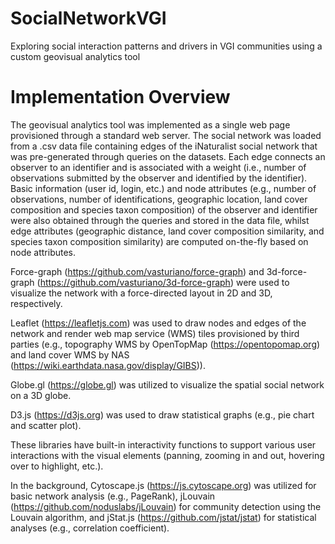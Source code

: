 # SocialNetworkVGI
Exploring social interaction patterns and drivers in VGI communities using a custom geovisual analytics tool

# Implementation Overview
The geovisual analytics tool was implemented as a single web page provisioned through a standard web server. The social network was loaded from a .csv data file containing edges of the iNaturalist social network that was pre-generated through queries on the datasets. Each edge connects an observer to an identifier and is associated with a weight (i.e., number of observations submitted by the observer and identified by the identifier). Basic information (user id, login, etc.) and node attributes (e.g., number of observations, number of identifications, geographic location, land cover composition and species taxon composition) of the observer and identifier were also obtained through the queries and stored in the data file, whilst edge attributes (geographic distance, land cover composition similarity, and species taxon composition similarity) are computed on-the-fly based on node attributes.

Force-graph (https://github.com/vasturiano/force-graph) and 3d-force-graph (https://github.com/vasturiano/3d-force-graph) were used to visualize the network with a force-directed layout in 2D and 3D, respectively. 

Leaflet (https://leafletjs.com) was used to draw nodes and edges of the network and render web map service (WMS) tiles provisioned by third parties (e.g., topography WMS by OpenTopMap (https://opentopomap.org) and land cover WMS by NAS (https://wiki.earthdata.nasa.gov/display/GIBS)). 

Globe.gl (https://globe.gl) was utilized to visualize the spatial social network on a 3D globe. 

D3.js (https://d3js.org) was used to draw statistical graphs (e.g., pie chart and scatter plot). 

These libraries have built-in interactivity functions to support various user interactions with the visual elements (panning, zooming in and out, hovering over to highlight, etc.). 

In the background, Cytoscape.js (https://js.cytoscape.org) was utilized for basic network analysis (e.g., PageRank), jLouvain (https://github.com/noduslabs/jLouvain) for community detection using the Louvain algorithm, and jStat.js (https://github.com/jstat/jstat) for statistical analyses (e.g., correlation coefficient).


